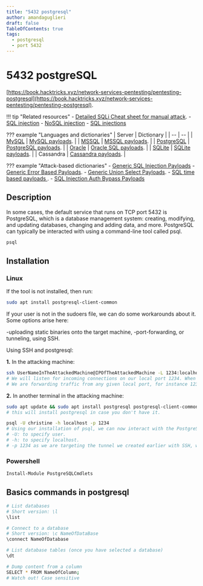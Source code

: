 ```yaml
---
title: "5432 postgresql"
author: amandaguglieri
draft: false
TableOfContents: true
tags:
  - postgresql
  - port 5432
---
```


# 5432 postgreSQL

[https://book.hacktricks.xyz/network-services-pentesting/pentesting-postgresql](https://book.hacktricks.xyz/network-services-pentesting/pentesting-postgresql).

!!! tip "Related resources"
	- [Detailed SQLi Cheat sheet for manual attack](sqli-manual-attack.md).
	- [SQL injection](webexplotation/sql-injection.md)
	- [NoSQL injection](webexplotation/nosql-injection.md)
	- [SQL injections](webexplotation/sqlite-injections.md)

??? example "Languages and dictionaries"
	| Server | Dictionary |
	| -- | -- |
	|  [MySQL](../mysql.md) | [MySQL payloads](https://github.com/amandaguglieri/dictionaries/blob/main/SQL/MySQL%20Injection.md). | 
	| [MSSQL](../mssql.md) | [MSSQL payloads](https://github.com/amandaguglieri/dictionaries/blob/main/SQL/MSSQL%20Injection.md). |
	|  [PostgreSQL](../5432-postgresql.md) | [PostgreSQL payloads](https://github.com/amandaguglieri/dictionaries/blob/main/SQL/PostgreSQL%20injection.md). |
	|  [Oracle](../1521-oracle-transparent-network-substrate.md) | [Oracle SQL payloads](https://github.com/amandaguglieri/dictionaries/blob/main/SQL/Oracle-SQL-injections.md). |
	| [SQLite](sqlite-injections.md) | [SQLite payloads](https://github.com/amandaguglieri/dictionaries/blob/main/SQL/SQLite-injection.md). | 
	| Cassandra | [Cassandra payloads](https://github.com/amandaguglieri/dictionaries/blob/main/SQL/Cassandra%20Injection.md). | 

??? example "Attack-based dictionaries"
    - [Generic SQL Injection Payloads](https://github.com/amandaguglieri/dictionaries/blob/main/SQL/generic-injections)
    - [Generic Error Based Payloads](https://github.com/amandaguglieri/dictionaries/blob/main/SQL/error-based).
    - [Generic Union Select Payloads](https://github.com/amandaguglieri/dictionaries/blob/main/SQL/union-select).
    - [SQL time based payloads ](https://github.com/amandaguglieri/dictionaries/blob/main/SQL/time-based).
    - [SQL Injection Auth Bypass Payloads](https://github.com/amandaguglieri/dictionaries/blob/main/SQL/auth-bypass) 


## Description
In some cases, the default service that runs on TCP port 5432 is PostgreSQL, which is a database management system: creating, modifying, and updating databases, changing and adding data, and more. PostgreSQL can typically be interacted with using a command-line tool called psql.

```bash
psql
```


## Installation

### Linux

If the tool is not installed, then run:

```bash
sudo apt install postgresql-client-common
```

If your user is not in the sudoers file, we can do some workarounds about it. Some options arise here:

-uploading static binaries onto the target machine,
-port-forwarding, or tunneling, using SSH.

Using SSH and postgresql:

**1.** In the attacking machine:

```bash
ssh UserNameInTheAttackedMachine@IPOfTheAttackedMachine -L 1234:localhost:5432 
# We will listen for incoming connections on our local port 1234. When a client connects to our local port, the SSH client will forward the connection to the remote server on port 22. This allows the local client to access services on the remote server as if they were running on the local machine.
# We are forwarding traffic from any given local port, for instance 1234, to the port on which PostgreSQL is listening, namely 5432, on the remote server. We therefore specify port 1234 to the left of localhost, and 5432 to the right, indicating the target port.
```

**2.** In another terminal in the attacking machine:

```bash
sudo apt update && sudo apt install postgresql postgresql-client-common 
# this will install postgresql in case you don't have it.

psql -U christine -h localhost -p 1234
# Using our installation of psql, we can now interact with the PostgreSQL service running locally on the target machine:
# -U: to specify user.
# -h: to specify localhost. 
# -p 1234 as we are targeting the tunnel we created earlier with SSH, we need to specify which is the port the tunnel is listening on.
```


### Powershell

```
Install-Module PostgreSQLCmdlets

```




## Basics commands in postgresql

```bash
# List databases
# Short version: \l
\list

# Connect to a database
# Short version: \c NameOfDataBase
\connect NameOfDatabase

# List database tables (once you have selected a database)
\dt

# Dump content from a column
SELECT * FROM NameOfColumn;
# Watch out! Case sensitive
```



